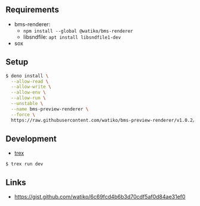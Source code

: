 ## Requirements

- bms-renderer:
  - `npm install --global @watiko/bms-renderer`
  - libsndfile: `apt install libsndfile1-dev`
- sox

## Setup

```bash
$ deno install \
  --allow-read \
  --allow-write \
  --allow-env \
  --allow-run \
  --unstable \
  --name bms-preview-renderer \
  --force \
  https://raw.githubusercontent.com/watiko/bms-preview-renderer/v1.0.2/cli.ts
```

## Development

- [trex](https://github.com/crewdevio/Trex)

```console
$ trex run dev
```

## Links

- https://gist.github.com/watiko/6c69fcd4b6b3d70cdf5af0d84ae31ef0
